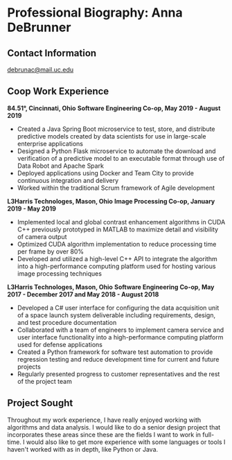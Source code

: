 
# Professional Biography: Anna DeBrunner

## Contact Information
debrunac@mail.uc.edu

## Coop Work Experience
**84.51°, Cincinnati, Ohio**
**Software Engineering Co-op, May 2019 - August 2019**
* Created a Java Spring Boot microservice to test, store, and distribute predictive models created by data scientists for use in large-scale enterprise applications
* Designed a Python Flask microservice to automate the download and verification of a predictive model to an executable format through use of Data Robot and Apache Spark
* Deployed applications using Docker and Team City to provide continuous integration and delivery
* Worked within the traditional Scrum framework of Agile development

**L3Harris Technologes, Mason, Ohio**
**Image Processing Co-op, January 2019 - May 2019**
* Implemented local and global contrast enhancement algorithms in CUDA C++ previously prototyped in MATLAB to maximize detail and visibility of camera output
* Optimized CUDA algorithm implementation to reduce processing time per frame by over 80%
* Developed and utilized a high-level C++ API to integrate the algorithm into a high-performance computing platform used for hosting various image processing techniques

**L3Harris Technologes, Mason, Ohio**
**Software Engineering Co-op, May 2017 - December 2017 and May 2018 - August 2018**
* Developed a C# user interface for configuring the data acquisition unit of a space launch system deliverable including requirements, design, and test procedure documentation
* Collaborated with a team of engineers to implement camera service and user interface functionality into a high-performance computing platform used for defense applications
* Created a Python framework for software test automation to provide regression testing and reduce development time for current and future projects
* Regularly presented progress to customer representatives and the rest of the project team

## Project Sought
Throughout my work experience, I have really enjoyed working with algorithms and data analysis. I would like to do a senior design project that incorporates these areas since these are the fields I want to work in full-time. I would also like to get more experience with some languages or tools I haven't worked with as in depth, like Python or Java.